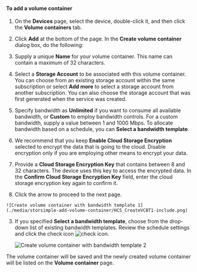 ﻿<properties 
   pageTitle="Add a volume container"
   description="Explains how you can use the StorSimple Manager service volume containers page to add a volume container."
   services="storsimple"
   documentationCenter="NA"
   authors="SharS"
   manager="adinah"
   editor="tysonn" />
<tags 
   ms.service="storsimple"
   ms.devlang="NA"
   ms.topic="article"
   ms.tgt_pltfrm="NA"
   ms.workload="TBD"
   ms.date="05/13/2015"
   ms.author="v-sharos" />

#### To add a volume container

1. On the **Devices** page, select the device, double-click it, and then click the **Volume containers** tab.

2. Click **Add** at the bottom of the page. In the **Create volume container** dialog box, do the following:

  1. Supply a unique **Name** for your volume container. This name can contain a maximum of 32 characters.
  2. Select a **Storage Account** to be associated with this volume container. You can choose from an existing storage account within the same subscription or select **Add more** to select a storage account from another subscription. You can also choose the storage account that was first generated when the service was created.
  3. Specify bandwidth as **Unlimited** if you want to consume all available bandwidth, or **Custom** to employ bandwidth controls. For a custom bandwidth, supply a value between 1 and 1000 Mbps. To allocate bandwidth based on a schedule, you can **Select a bandwidth template**.
  4. We recommend that you keep **Enable Cloud Storage Encryption** selected to encrypt the data that is going to the cloud. Disable encryption only if you are employing other means to encrypt your data.
  5. Provide a **Cloud Storage Encryption Key** that contains between 8 and 32 characters. The device uses this key to access the encrypted data. In the **Confirm Cloud Storage Encryption Key** field, enter the cloud storage encryption key again to confirm it.
  6. Click the arrow to proceed to the next page.

    ![Create volume container with bandwidth template 1](./media/storsimple-add-volume-container/HCS_CreateVCBT1-include.png) 

3. If you specified **Select a bandwidth template**, choose from the drop-down list of existing bandwidth templates. Review the schedule settings and click the check icon ![check icon](./media/storsimple-configure-new-storage-account/HCS_CheckIcon-include.png).

    ![Create volume container with bandwidth template 2](./media/storsimple-add-volume-container/HCS_CreateVCBT2-include.png) 

The volume container will be saved and the newly created volume container will be listed on the **Volume container** page.
 
